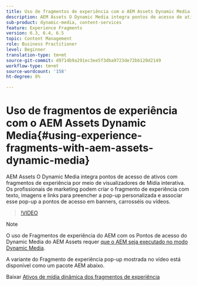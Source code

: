```yaml
---
title: Uso de fragmentos de experiência com o AEM Assets Dynamic Media
description: AEM Assets O Dynamic Media integra pontos de acesso de ativos com fragmentos de experiência por meio de visualizadores de Mídia interativa. Os profissionais de marketing podem criar o fragmento de experiência com texto, imagens e links para preencher a pop-up personalizada e associar esse pop-up a pontos de acesso em banners, carrosséis ou vídeos.
sub-product: dynamic-media, content-services
feature: Experience Fragments
version: 6.3, 6.4, 6.5
topic: Content Management
role: Business Practitioner
level: Beginner
translation-type: tm+mt
source-git-commit: d9714b9a291ec3ee5f3dba9723de72bb120d2149
workflow-type: tm+mt
source-wordcount: '158'
ht-degree: 8%

---
```



# Uso de fragmentos de experiência com o AEM Assets Dynamic Media{#using-experience-fragments-with-aem-assets-dynamic-media}

AEM Assets O Dynamic Media integra pontos de acesso de ativos com fragmentos de experiência por meio de visualizadores de Mídia interativa. Os profissionais de marketing podem criar o fragmento de experiência com texto, imagens e links para preencher a pop-up personalizada e associar esse pop-up a pontos de acesso em banners, carrosséis ou vídeos.

>[!VIDEO](https://video.tv.adobe.com/v/22115/?quality=9&learn=on)

>[!NOTE]
>
>O uso de Fragmentos de experiência do AEM com os Pontos de acesso do Dynamic Media do AEM Assets requer [que o AEM seja executado no modo Dynamic Media](https://docs.adobe.com/docs/pt-BR/aem/6-3/administer/content/dynamic-media/config-dynamic.html).

A variante do Fragmento de experiência pop-up mostrada no vídeo está disponível como um pacote AEM abaixo.

Baixar [Ativos de mídia dinâmica dos fragmentos de experiência](assets/experience-fragmentsdynamic-mediaassets-100.zip)
